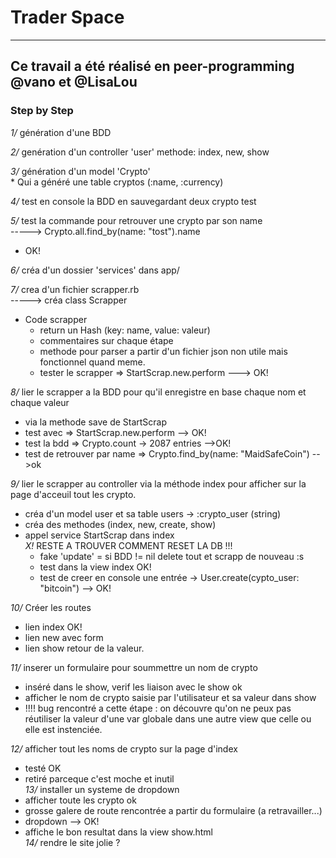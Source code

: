 # Trader Space #  
------------------------------------------------------------  
Ce travail a été réalisé en peer-programming @vano et @LisaLou  
------------------------------------------------------------  
  
### Step by Step  
  
*1/* génération d'une BDD  
  
*2/* genération d'un controller 'user' methode: index, new, show  
  
*3/* génération d'un model 'Crypto'  
    * Qui a généré une table cryptos (:name, :currency)  
  
*4/* test en console la BDD en sauvegardant deux crypto test  
  
*5/* test la commande pour retrouver une crypto par son name  
-----> Crypto.all.find_by(name: "tost").name  
* OK!  
    
*6/* créa d'un dossier 'services' dans app/  
  
*7/* crea d'un fichier scrapper.rb  
-----> créa class Scrapper  
* Code scrapper   
  * return un Hash (key: name, value: valeur)  
  * commentaires sur chaque étape  
  * methode pour parser a partir d'un fichier json non utile mais fonctionnel quand meme.  
  * tester le scrapper => StartScrap.new.perform ---> OK!  
  
*8/* lier le scrapper a la BDD pour qu'il enregistre en base chaque nom et chaque valeur  
  * via la methode save de StartScrap  
  * test avec => StartScrap.new.perform  --> OK!  
  * test la bdd => Crypto.count -> 2087 entries -->OK!  
  * test de retrouver par name => Crypto.find_by(name: "MaidSafeCoin") -->ok  
  
*9/* lier le scrapper au controller via la méthode index pour afficher sur la page d'acceuil tout les crypto.  
* créa d'un model user et sa table users -> :crypto_user (string)  
* créa des methodes (index, new, create, show)  
* appel service StartScrap dans index  
  *X!* RESTE A TROUVER COMMENT RESET LA DB !!! 
  * fake 'update' = si BDD != nil delete tout et scrapp de nouveau :s 
  * test dans la view index OK!  
  * test de creer en console une entrée -> User.create(cypto_user: "bitcoin") --> OK!  
  
*10/* Créer les routes  
  * lien index OK!  
  * lien new avec form  
  * lien show retour de la valeur.  
  
*11/* inserer un formulaire pour soummettre un nom de crypto  
  * inséré dans le show, verif les liaison avec le show ok  
  * afficher le nom de crypto saisie par l'utilisateur et sa valeur dans show  
  * !!!! bug rencontré a cette étape : on découvre qu'on ne peux pas réutiliser  la valeur d'une var globale dans une autre view que celle ou elle est instenciée.  
  
*12/* afficher tout les noms de crypto sur la page d'index  
  * testé OK  
  * retiré parceque c'est moche et inutil  
*13/* installer un systeme de dropdown  
  * afficher toute les crypto ok  
  * grosse galere de route rencontrée a partir du formulaire (a retravailler...)  
  * dropdown --> OK!  
  * affiche le bon resultat dans la view show.html  
*14/* rendre le site jolie ?  